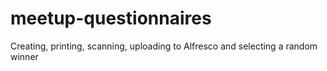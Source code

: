 meetup-questionnaires
=====================

Creating, printing, scanning, uploading to Alfresco and selecting a random winner
